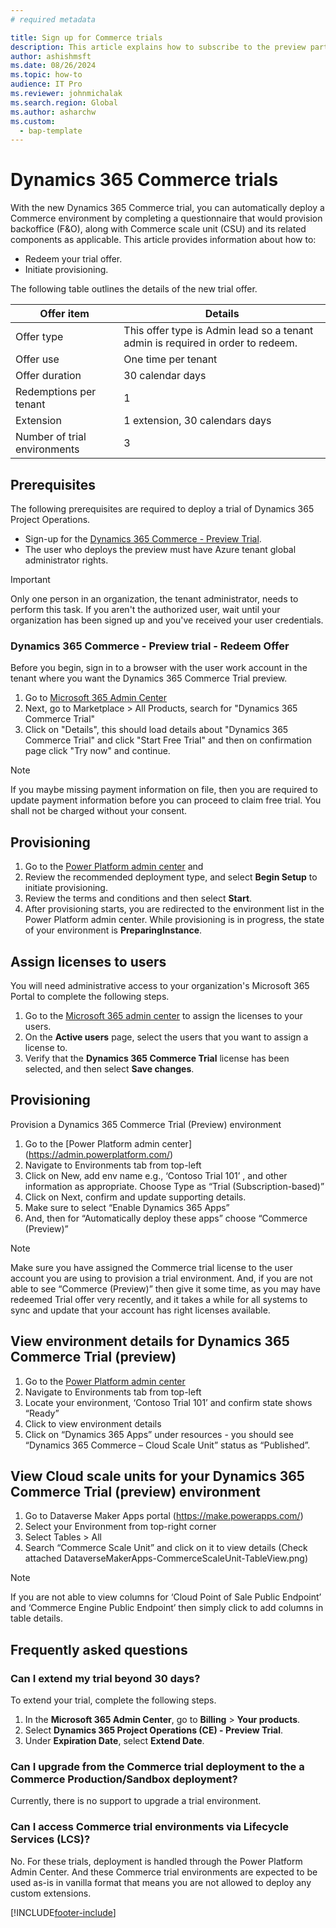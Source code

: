 ```yaml
---
# required metadata

title: Sign up for Commerce trials
description: This article explains how to subscribe to the preview partner offer and deploy a Dynamics 365 Commerce environment.
author: ashishmsft
ms.date: 08/26/2024
ms.topic: how-to
audience: IT Pro
ms.reviewer: johnmichalak
ms.search.region: Global
ms.author: asharchw
ms.custom: 
  - bap-template
---
```


# Dynamics 365 Commerce trials 

With the new Dynamics 365 Commerce trial, you can automatically deploy a Commerce environment by completing a questionnaire that would provision backoffice (F&O), along with Commerce scale unit (CSU) and its related components as applicable. This article provides information about how to:

*   Redeem your trial offer.
*   Initiate provisioning.

The following table outlines the details of the new trial offer.

| Offer item                   | Details                                                         |
|------------------------------|-----------------------------------------------------------------|
| Offer type                   | This offer type is Admin lead so a tenant admin is required in order to redeem. |
| Offer use                    | One time per tenant                                             |
| Offer duration               | 30 calendar days                                                |
| Redemptions per tenant       | 1                                                               |
| Extension                    | 1 extension, 30 calendars days                                  |
| Number of trial environments | 3                                                               |


## Prerequisites
The following prerequisites are required to deploy a trial of Dynamics 365 Project Operations.

- Sign-up for the [Dynamics 365 Commerce - Preview Trial](https://admin.microsoft.com/AdminPortal/home).
- The user who deploys the preview must have Azure tenant global administrator rights.

> [!IMPORTANT]
> Only one person in an organization, the tenant administrator, needs to perform this task. If you aren't the authorized user, wait until your organization has been signed up and you've received your user credentials.

### Dynamics 365 Commerce - Preview trial  - Redeem Offer

Before you begin, sign in to a browser with the user work account in the tenant where you want the Dynamics 365 Commerce Trial preview.

1. Go to [Microsoft 365 Admin Center](https://admin.microsoft.com/AdminPortal/home)
2. Next, go to Marketplace > All Products, search for "Dynamics 365 Commerce Trial"
3. Click on "Details", this should load details about "Dynamics 365 Commerce Trial" and click "Start Free Trial" and then on confirmation page click "Try now" and continue.

> [!Note]
> If you maybe missing payment information on file, then you are required to update payment information before you can proceed to claim free trial. You shall not be charged without your consent. 
     
   
## Provisioning

1.	Go to the [Power Platform admin center](https://admin.powerplatform.com/) and 
2.	Review the recommended deployment type, and select **Begin Setup** to initiate provisioning.
3.	Review the terms and conditions and then select **Start**.
4.	After provisioning starts, you are redirected to the environment list in the Power Platform admin center. While provisioning is in progress, the state of your environment is **PreparingInstance**.
 
## Assign licenses to users

You will need administrative access to your organization's Microsoft 365 Portal to complete the following steps.

1. Go to the [Microsoft 365 admin center](https://portal.office.com/) to assign the licenses to your users.
2. On the **Active users** page, select the users that you want to assign a license to.
3. Verify that the **Dynamics 365 Commerce Trial**  license has been selected, and then select **Save changes**.


## Provisioning

Provision a Dynamics 365 Commerce Trial (Preview) environment

1. Go to the [Power Platform admin center] (https://admin.powerplatform.com/)
2. Navigate to Environments tab from top-left
3. Click on New, add env name e.g., ‘Contoso Trial 101’ , and other information as appropriate. Choose Type as “Trial (Subscription-based)”
4. Click on Next, confirm and update supporting details.
5. Make sure to select “Enable Dynamics 365 Apps”
6. And, then for “Automatically deploy these apps” choose “Commerce (Preview)”

> [!Note]
> Make sure you have assigned the Commerce trial license to the user account you are using to provision a trial environment. And, if you are not able to see “Commerce (Preview)” then give it some time, as you may have redeemed Trial offer very recently, and it takes a while for all systems to sync and update that your account has right licenses available.
 

## View environment details for Dynamics 365 Commerce Trial (preview) 

1. Go to the [Power Platform admin center](https://admin.powerplatform.com/)
2. Navigate to Environments tab from top-left
3. Locate your environment, ‘Contoso Trial 101’ and confirm state shows “Ready”
4. Click to view environment details
5. Click on “Dynamics 365 Apps” under resources - you should see “Dynamics 365 Commerce – Cloud Scale Unit” status as “Published”.
 

## View Cloud scale units for your Dynamics 365 Commerce Trial (preview) environment

1. Go to Dataverse Maker Apps portal (https://make.powerapps.com/)
2. Select your Environment from top-right corner
3. Select Tables > All
4. Search “Commerce Scale Unit” and click on it to view details (Check attached DataverseMakerApps-CommerceScaleUnit-TableView.png)

> [!Note]
> If you are not able to view columns for ‘Cloud Point of Sale Public Endpoint’ and ‘Commerce Engine Public Endpoint’ then simply click to add columns in table details.


## Frequently asked questions

### Can I extend my trial beyond 30 days?
To extend your trial, complete the following steps.

1. In the **Microsoft 365 Admin Center**, go to **Billing** > **Your products**.
2. Select **Dynamics 365 Project Operations (CE) - Preview Trial**.
3. Under **Expiration Date**, select **Extend Date**.

### Can I upgrade from the Commerce trial deployment to the a Commerce Production/Sandbox deployment?
Currently, there is no support to upgrade a trial environment.

### Can I access Commerce trial environments via Lifecycle Services (LCS)?  
No. For these trials, deployment is handled through the Power Platform Admin Center. And these Commerce trial environments are expected to be used as-is in vanilla format that means you are not allowed to deploy any custom extensions. 


[!INCLUDE[footer-include](../includes/footer-banner.md)]
